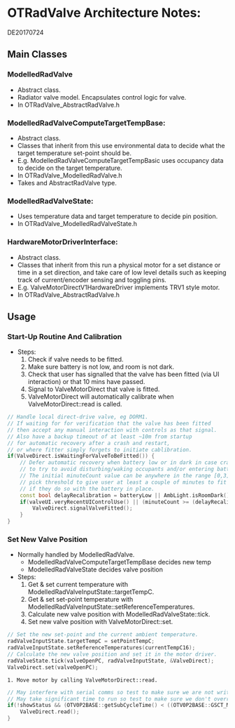 # OTRadValve Architecture Notes:
DE20170724


## Main Classes
### ModelledRadValve
- Abstract class.
- Radiator valve model. Encapsulates control logic for valve.
- In OTRadValve_AbstractRadValve.h

### ModelledRadValveComputeTargetTempBase:
- Abstract class.
- Classes that inherit from this use environmental data to decide what the target temperature set-point should be.
- E.g.  ModelledRadValveComputeTargetTempBasic uses occupancy data to decide on the target temperature.
- In OTRadValve_ModelledRadValve.h
- Takes and AbstractRadValve type.

### ModelledRadValveState:
- Uses temperature data and target temperature to decide pin position.
- In OTRadValve_ModelledRadValveState.h

### HardwareMotorDriverInterface:
- Abstract class.
- Classes that inherit from this run a physical motor for a set distance or time in a set direction, and take care of low level details such as keeping track of current/encoder sensing and toggling pins.
- E.g. ValveMotorDirectV1HardwareDriver implements TRV1 style motor.
- In OTRadValve_AbstractRadValve.h


## Usage
### Start-Up Routine And Calibration
- Steps:
    1. Check if valve needs to be fitted.
    1. Make sure battery is not low, and room is not dark.
    1. Check that user has signalled that the valve has been fitted (via UI interaction) or that 10 mins have passed.
    1. Signal to ValveMotorDirect that valve is fitted.
    1. ValveMotorDirect will automatically calibrate when ValveMotorDirect::read is called.
``` cpp
// Handle local direct-drive valve, eg DORM1.
// If waiting for for verification that the valve has been fitted
// then accept any manual interaction with controls as that signal.
// Also have a backup timeout of at least ~10m from startup
// for automatic recovery after a crash and restart,
// or where fitter simply forgets to initiate cablibration.
if(ValveDirect.isWaitingForValveToBeFitted()) {
    // Defer automatic recovery when battery low or in dark in case crashing/restarting
    // to try to avoid disturbing/waking occupants and/or entering battery death spiral.  (TODO-1037, TODO-963)
    // The initial minuteCount value can be anywhere in the range [0,3];
    // pick threshold to give user at least a couple of minutes to fit the device
    // if they do so with the battery in place.
    const bool delayRecalibration = batteryLow || AmbLight.isRoomDark();
    if(valveUI.veryRecentUIControlUse() || (minuteCount >= (delayRecalibration ? 240 : 5))) {
        ValveDirect.signalValveFitted();
    }
}
```

### Set New Valve Position
- Normally handled by ModelledRadValve.
    - ModelledRadValveComputeTargetTempBase decides new temp
    - ModelledRadValveState decides valve position
- Steps:
    1. Get & set current temperature with ModelledRadValveInputState::targetTempC.
    1. Get & set set-point temperature with ModelledRadValveInputState::setReferenceTemperatures.
    1. Calculate new valve position with ModelledRadValveState::tick.
    1. Set new valve position with ValveMotorDirect::set.
``` cpp
// Set the new set-point and the current ambient temperature.
radValveInputState.targetTempC = setPointTempC;
radValveInputState.setReferenceTemperatures(currentTempC16);
// Calculate the new valve position and set it in the motor driver.
radValveState.tick(valveOpenPC, radValveInputState, &ValveDirect);
ValveDirect.set(valveOpenPC);
``` 
    1. Move motor by calling ValveMotorDirect::read.
``` cpp
// May interfere with serial comms so test to make sure we are not writing status (!showStatus)
// May take significant time to run so test to make sure we don't overrun loop.
if(!showStatus && (OTV0P2BASE::getSubCycleTime() < ((OTV0P2BASE::GSCT_MAX/4)*3))) {
    ValveDirect.read();
}
```

